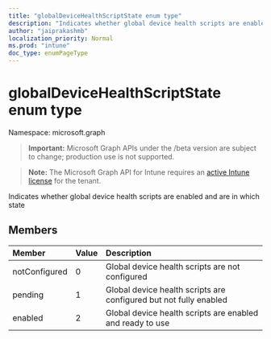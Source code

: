 ```yaml
---
title: "globalDeviceHealthScriptState enum type"
description: "Indicates whether global device health scripts are enabled and are in which state"
author: "jaiprakashmb"
localization_priority: Normal
ms.prod: "intune"
doc_type: enumPageType
---
```


# globalDeviceHealthScriptState enum type

Namespace: microsoft.graph

> **Important:** Microsoft Graph APIs under the /beta version are subject to change; production use is not supported.

> **Note:** The Microsoft Graph API for Intune requires an [active Intune license](https://go.microsoft.com/fwlink/?linkid=839381) for the tenant.

Indicates whether global device health scripts are enabled and are in which state

## Members
|Member|Value|Description|
|:---|:---|:---|
|notConfigured|0|Global device health scripts are not configured|
|pending|1|Global device health scripts are configured but not fully enabled|
|enabled|2|Global device health scripts are enabled and ready to use|






